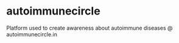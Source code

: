 # autoimmunecircle
Platform used to create awareness about autoimmune diseases @ autoimmunecircle.in
